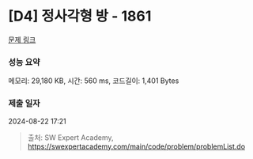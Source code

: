 # [D4] 정사각형 방 - 1861 

[문제 링크](https://swexpertacademy.com/main/code/problem/problemDetail.do?contestProbId=AV5LtJYKDzsDFAXc) 

### 성능 요약

메모리: 29,180 KB, 시간: 560 ms, 코드길이: 1,401 Bytes

### 제출 일자

2024-08-22 17:21



> 출처: SW Expert Academy, https://swexpertacademy.com/main/code/problem/problemList.do
